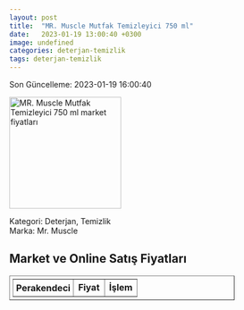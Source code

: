 ```yaml
---
layout: post
title:  "MR. Muscle Mutfak Temizleyici 750 ml"
date:   2023-01-19 13:00:40 +0300
image: undefined
categories: deterjan-temizlik
tags: deterjan-temizlik
---
```


Son Güncelleme: 2023-01-19 16:00:40

<img src="undefined" width="200" alt="MR. Muscle Mutfak Temizleyici 750 ml market fiyatları" />

Kategori: Deterjan, Temizlik
<br />
Marka: Mr. Muscle

<h2>Market ve Online Satış Fiyatları</h2>

<table border="1" style="padding: 5px;width:80%;">
  <tr>
    <td style="padding: 5px;"><strong>Perakendeci</strong></td>
    <td><strong>Fiyat</strong></td>
    <td><strong>İşlem</strong></td>
  </tr>
  
</table>
